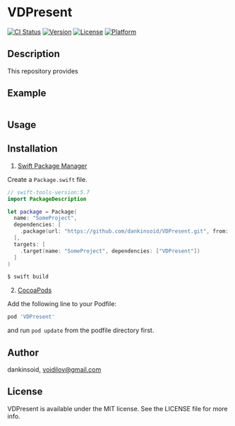 # VDPresent

[![CI Status](https://img.shields.io/travis/dankinsoid/VDPresent.svg?style=flat)](https://travis-ci.org/dankinsoid/VDPresent)
[![Version](https://img.shields.io/cocoapods/v/VDPresent.svg?style=flat)](https://cocoapods.org/pods/VDPresent)
[![License](https://img.shields.io/cocoapods/l/VDPresent.svg?style=flat)](https://cocoapods.org/pods/VDPresent)
[![Platform](https://img.shields.io/cocoapods/p/VDPresent.svg?style=flat)](https://cocoapods.org/pods/VDPresent)


## Description
This repository provides

## Example

```swift

```
## Usage

 
## Installation

1. [Swift Package Manager](https://github.com/apple/swift-package-manager)

Create a `Package.swift` file.
```swift
// swift-tools-version:5.7
import PackageDescription

let package = Package(
  name: "SomeProject",
  dependencies: [
    .package(url: "https://github.com/dankinsoid/VDPresent.git", from: "0.1.0")
  ],
  targets: [
    .target(name: "SomeProject", dependencies: ["VDPresent"])
  ]
)
```
```ruby
$ swift build
```

2.  [CocoaPods](https://cocoapods.org)

Add the following line to your Podfile:
```ruby
pod 'VDPresent'
```
and run `pod update` from the podfile directory first.

## Author

dankinsoid, voidilov@gmail.com

## License

VDPresent is available under the MIT license. See the LICENSE file for more info.
